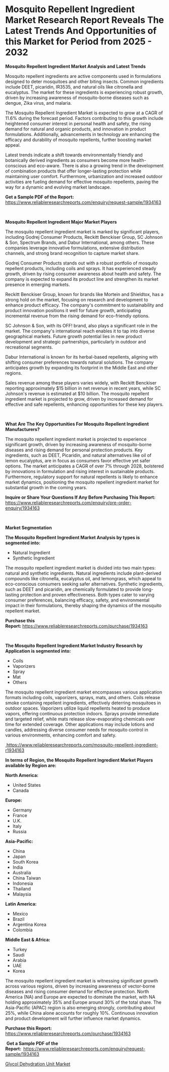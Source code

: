 <p><h1>Mosquito Repellent Ingredient Market Research Report Reveals The Latest Trends And Opportunities of this Market for Period from 2025 - 2032</h1></p><p><strong>Mosquito Repellent Ingredient Market Analysis and Latest Trends</strong></p>
<p><p>Mosquito repellent ingredients are active components used in formulations designed to deter mosquitoes and other biting insects. Common ingredients include DEET, picaridin, IR3535, and natural oils like citronella and eucalyptus. The market for these ingredients is experiencing robust growth, driven by increasing awareness of mosquito-borne diseases such as dengue, Zika virus, and malaria.</p><p>The Mosquito Repellent Ingredient Market is expected to grow at a CAGR of 11.6% during the forecast period. Factors contributing to this growth include heightened consumer interest in personal health and safety, the rising demand for natural and organic products, and innovation in product formulations. Additionally, advancements in technology are enhancing the efficacy and durability of mosquito repellents, further boosting market appeal.</p><p>Latest trends indicate a shift towards environmentally friendly and botanically derived ingredients as consumers become more health-conscious and eco-aware. There is also a growing trend in the development of combination products that offer longer-lasting protection while maintaining user comfort. Furthermore, urbanization and increased outdoor activities are fueling demand for effective mosquito repellents, paving the way for a dynamic and evolving market landscape.</p></p>
<p><strong>Get a Sample PDF of the Report:&nbsp;</strong> <a href="https://www.reliableresearchreports.com/enquiry/request-sample/1934163?utm_campaign=2290&utm_medium=2&utm_source=Github&utm_content=ia&utm_term=31032025&utm_id=mosquito-repellent-ingredient">https://www.reliableresearchreports.com/enquiry/request-sample/1934163</a></p>
<p>&nbsp;</p>
<p><strong>Mosquito Repellent Ingredient Major Market Players</strong></p>
<p><p>The mosquito repellent ingredient market is marked by significant players, including Godrej Consumer Products, Reckitt Benckiser Group, SC Johnson & Son, Spectrum Brands, and Dabur International, among others. These companies leverage innovative formulations, extensive distribution channels, and strong brand recognition to capture market share.</p><p>Godrej Consumer Products stands out with a robust portfolio of mosquito repellent products, including coils and sprays. It has experienced steady growth, driven by rising consumer awareness about health and safety. The company is expected to expand its product line and strengthen its market presence in emerging markets.</p><p>Reckitt Benckiser Group, known for brands like Mortein and Shieldtox, has a strong hold on the market, focusing on research and development to enhance product efficacy. The company's commitment to sustainability and product innovation positions it well for future growth, anticipating incremental revenue from the rising demand for eco-friendly options.</p><p>SC Johnson & Son, with its OFF! brand, also plays a significant role in the market. The company's international reach enables it to tap into diverse geographical markets. Future growth potential lies in new product development and strategic partnerships, particularly in outdoor and recreational segments. </p><p>Dabur International is known for its herbal-based repellents, aligning with shifting consumer preferences towards natural solutions. The company anticipates growth by expanding its footprint in the Middle East and other regions.</p><p>Sales revenue among these players varies widely, with Reckitt Benckiser reporting approximately $15 billion in net revenue in recent years, while SC Johnson's revenue is estimated at $10 billion. The mosquito repellent ingredient market is projected to grow, driven by increased demand for effective and safe repellents, enhancing opportunities for these key players.</p></p>
<p>&nbsp;</p>
<p><strong>What Are The Key Opportunities For Mosquito Repellent Ingredient Manufacturers?</strong></p>
<p><p>The mosquito repellent ingredient market is projected to experience significant growth, driven by increasing awareness of mosquito-borne diseases and rising demand for personal protection products. Key ingredients, such as DEET, Picaridin, and natural alternatives like oil of lemon eucalyptus, are in focus as consumers favor effective yet safer options. The market anticipates a CAGR of over 7% through 2028, bolstered by innovations in formulation and rising interest in sustainable products. Furthermore, regulatory support for natural repellents is likely to enhance market dynamics, positioning the mosquito repellent ingredient market for substantial growth in the coming years.</p></p>
<p><strong>Inquire or Share Your Questions If Any Before Purchasing This Report:</strong> <a href="https://www.reliableresearchreports.com/enquiry/pre-order-enquiry/1934163?utm_campaign=2290&utm_medium=2&utm_source=Github&utm_content=ia&utm_term=31032025&utm_id=mosquito-repellent-ingredient">https://www.reliableresearchreports.com/enquiry/pre-order-enquiry/1934163</a></p>
<p>&nbsp;</p>
<p><strong>Market Segmentation</strong></p>
<p><strong>The Mosquito Repellent Ingredient Market Analysis by types is segmented into:</strong></p>
<p><ul><li>Natural Ingredient</li><li>Synthetic Ingredient</li></ul></p>
<p><p>The mosquito repellent ingredient market is divided into two main types: natural and synthetic ingredients. Natural ingredients include plant-derived compounds like citronella, eucalyptus oil, and lemongrass, which appeal to eco-conscious consumers seeking safer alternatives. Synthetic ingredients, such as DEET and picaridin, are chemically formulated to provide long-lasting protection and proven effectiveness. Both types cater to varying consumer preferences, balancing efficacy, safety, and environmental impact in their formulations, thereby shaping the dynamics of the mosquito repellent market.</p></p>
<p><strong>Purchase this Report:&nbsp;</strong><a href="https://www.reliableresearchreports.com/purchase/1934163?utm_campaign=2290&utm_medium=2&utm_source=Github&utm_content=ia&utm_term=31032025&utm_id=mosquito-repellent-ingredient">https://www.reliableresearchreports.com/purchase/1934163</a></p>
<p>&nbsp;</p>
<p><strong>The Mosquito Repellent Ingredient Market Industry Research by Application is segmented into:</strong></p>
<p><ul><li>Coils</li><li>Vaporizers</li><li>Spray</li><li>Mat</li><li>Others</li></ul></p>
<p><p>The mosquito repellent ingredient market encompasses various application formats including coils, vaporizers, sprays, mats, and others. Coils release smoke containing repellent ingredients, effectively deterring mosquitoes in outdoor spaces. Vaporizers utilize liquid repellents heated to produce vapors, offering continuous protection indoors. Sprays provide immediate and targeted relief, while mats release slow-evaporating chemicals over time for extended coverage. Other applications may include lotions and candles, addressing diverse consumer needs for mosquito control in various environments, enhancing comfort and safety.</p></p>
<p><a href="https://www.reliableresearchreports.com/mosquito-repellent-ingredient-r1934163?utm_campaign=2290&utm_medium=2&utm_source=Github&utm_content=ia&utm_term=31032025&utm_id=mosquito-repellent-ingredient">&nbsp;https://www.reliableresearchreports.com/mosquito-repellent-ingredient-r1934163</a></p>
<p><strong>In terms of Region, the Mosquito Repellent Ingredient Market Players available by Region are:</strong></p>
<p>
    <p> <strong> North America: </strong>
        <ul>
            <li>United States</li>
            <li>Canada</li>
        </ul>
        </p> 
    <p> <strong> Europe: </strong>
        <ul>
            <li>Germany</li>
            <li>France</li>
            <li>U.K.</li>
            <li>Italy</li>
            <li>Russia</li>
        </ul>
        </p> 
    <p> <strong> Asia-Pacific: </strong>
        <ul>
            <li>China</li>
            <li>Japan</li>
            <li>South Korea</li>
            <li>India</li>
            <li>Australia</li>
            <li>China Taiwan</li>
            <li>Indonesia</li>
            <li>Thailand</li>
            <li>Malaysia</li>
        </ul>
        </p> 
    <p> <strong> Latin America: </strong>
        <ul>
            <li>Mexico</li>
            <li>Brazil</li>
            <li>Argentina Korea</li>
            <li>Colombia</li>
        </ul>
        </p> 
    <p> <strong> Middle East & Africa: </strong>
        <ul>
            <li>Turkey</li>
            <li>Saudi</li>
            <li>Arabia</li>
            <li>UAE</li>
            <li>Korea</li>
        </ul>
    </p>
    </p>
<p><p>The mosquito repellent ingredient market is witnessing significant growth across various regions, driven by increasing awareness of vector-borne diseases and rising consumer demand for effective protection. North America (NA) and Europe are expected to dominate the market, with NA holding approximately 35% and Europe around 30% of the total share. The Asia-Pacific (APAC) region is also emerging strongly, contributing about 25%, while China alone accounts for roughly 10%. Continuous innovation and product development will further influence market dynamics.</p></p>
<p><strong>Purchase this Report: </strong><a href="https://www.reliableresearchreports.com/purchase/1934163?utm_campaign=2290&utm_medium=2&utm_source=Github&utm_content=ia&utm_term=31032025&utm_id=mosquito-repellent-ingredient">https://www.reliableresearchreports.com/purchase/1934163</a></p>
<p>&nbsp;<strong>Get a Sample PDF of the Report:&nbsp;&nbsp;</strong><a href="https://www.reliableresearchreports.com/enquiry/request-sample/1934163?utm_campaign=2290&utm_medium=2&utm_source=Github&utm_content=ia&utm_term=31032025&utm_id=mosquito-repellent-ingredient">https://www.reliableresearchreports.com/enquiry/request-sample/1934163</a></p>
<p><strong></strong></p>
<p><p><a href="https://github.com/klindsey95/Market-Research-Report-List-1/blob/main/glycol-dehydration-unit-market.md?utm_campaign=2290&utm_medium=2&utm_source=Github&utm_content=ia&utm_term=31032025&utm_id=mosquito-repellent-ingredient">Glycol Dehydration Unit Market</a></p></p>